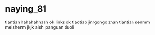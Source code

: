 # naying_81
tiantian
hahahahhaah
ok
links ok
tiaotiao
jinrgongx
zhan
tiantian
senmm
meishenm
jkjk
aishi
panguan
duoli
